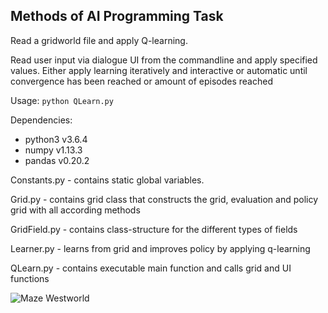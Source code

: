 ## Methods of AI Programming Task

Read a gridworld file and apply Q-learning.

Read user input via dialogue UI from the commandline and apply specified values.
Either apply learning iteratively and interactive or automatic until convergence 
has been reached or amount of episodes reached

Usage: 
`python QLearn.py`


Dependencies:
+ python3 v3.6.4 
+ numpy v1.13.3 
+ pandas v0.20.2

Constants.py    - contains static global variables.

Grid.py         - contains grid class that constructs the grid, evaluation and policy grid with all according methods

GridField.py    - contains class-structure for the different types of fields

Learner.py    - learns from grid and improves policy by applying q-learning

QLearn.py    - contains executable main function and calls grid and UI functions 

![Maze Westworld](https://images.duckduckgo.com/iu/?u=https%3A%2F%2Fi.redd.it%2Ftz1bngoyiw1y.jpg&f=1)